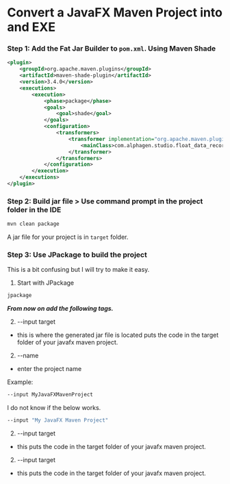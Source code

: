 # Convert a JavaFX Maven Project into and EXE

### Step 1: Add the Fat Jar Builder to `pom.xml`. Using Maven Shade
```xml
<plugin>
    <groupId>org.apache.maven.plugins</groupId>
    <artifactId>maven-shade-plugin</artifactId>
    <version>3.4.0</version>
    <executions>
        <execution>
            <phase>package</phase>
            <goals>
                <goal>shade</goal>
            </goals>
            <configuration>
                <transformers>
                    <transformer implementation="org.apache.maven.plugins.shade.resource.ManifestResourceTransformer">
                        <mainClass>com.alphagen.studio.float_data_recorder_2.Launcher</mainClass>
                    </transformer>
                </transformers>
            </configuration>
        </execution>
    </executions>
</plugin>
```

### Step 2: Build jar file > Use command prompt in the project folder in the IDE
```cmd
mvn clean package
```

A jar file for your project is in `target` folder.

### Step 3: Use JPackage to build the project
This is a bit confusing but I will try to make it easy.

1. Start with JPackage
```cmd
jpackage
```

**_From now on add the following tags._**

2. --input target
- this is where the generated jar file is located puts the code in the target folder of your javafx maven project.

2. --name <ProjectName>
- enter the project name

Example:
```cmd
--input MyJavaFXMavenProject
```

I do not know if the below works.
```cmd
--input "My JavaFX Maven Project"
```

2. --input target
- this puts the code in the target folder of your javafx maven project.

2. --input target
- this puts the code in the target folder of your javafx maven project.

